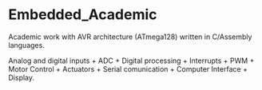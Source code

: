 # Embedded_Academic
Academic work with AVR architecture (ATmega128) written in C/Assembly languages.

Analog and digital inputs + ADC + Digital processing + Interrupts + PWM + Motor Control + Actuators + Serial comunication + Computer Interface + Display.
